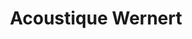 ---
title: "Acoustique Wernert"
url: /chazelles-sur-lyon/acoustique-wernert/
shop: les appareils auditifs
---